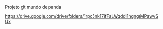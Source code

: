Projeto git
mundo de panda

https://drive.google.com/drive/folders/1rpc5nk17ifFaLWqddi1hgngrMPawvSUx